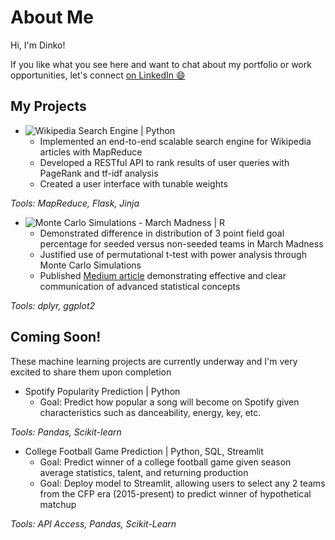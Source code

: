 # About Me

Hi, I'm Dinko!


If you like what you see here and want to chat about my portfolio or work opportunities, let's connect [on LinkedIn 😄](https://www.linkedin.com/in/dinko-imsirovic/)

## My Projects
* ![Wikipedia Search Engine | Python](https://github.com/DImsirovic/wiki_search)
  * Implemented an end-to-end scalable search engine for Wikipedia articles with MapReduce
  * Developed a RESTful API to rank results of user queries with PageRank and tf-idf analysis
  * Created a user interface with tunable weights

*Tools: MapReduce, Flask, Jinja*
  
* ![Monte Carlo Simulations - March Madness | R](https://github.com/DImsirovic/march_madness_monte_carlo)
  * Demonstrated difference in distribution of 3 point field goal percentage for seeded versus non-seeded teams in March Madness
  * Justified use of permutational t-test with power analysis through Monte Carlo Simulations
  * Published [Medium article](https://medium.com/@Dinko-Imsirovic/march-madness-a-case-study-in-monte-carlo-simulation-b6ee9cce52e1) demonstrating effective and clear communication of advanced statistical concepts

*Tools: dplyr, ggplot2*

## Coming Soon!
These machine learning projects are currently underway and I'm very excited to share them upon completion
* Spotify Popularity Prediction | Python
	* Goal: Predict how popular a song will become on Spotify given characteristics such as danceability, energy, key, etc.

*Tools: Pandas, Scikit-learn*

* College Football Game Prediction | Python, SQL, Streamlit
	* Goal: Predict winner of a college football game given season average statistics, talent, and returning production
	* Goal: Deploy model to Streamlit, allowing users to select any 2 teams from the CFP era (2015-present) to predict winner of hypothetical matchup

*Tools: API Access, Pandas, Scikit-Learn*

